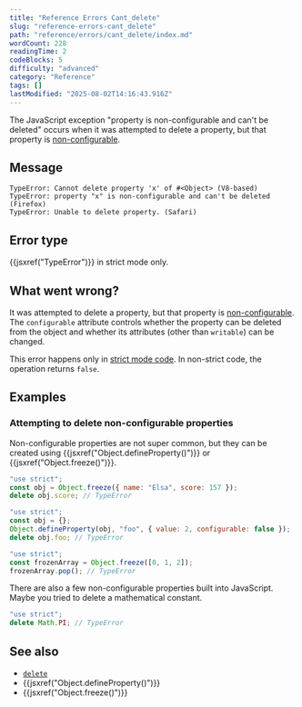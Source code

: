 ```yaml
---
title: "Reference Errors Cant_delete"
slug: "reference-errors-cant_delete"
path: "reference/errors/cant_delete/index.md"
wordCount: 228
readingTime: 2
codeBlocks: 5
difficulty: "advanced"
category: "Reference"
tags: []
lastModified: "2025-08-02T14:16:43.916Z"
---
```



The JavaScript exception "property is non-configurable and can't be deleted" occurs
when it was attempted to delete a property, but that property is [non-configurable](/en-US/docs/Web/JavaScript/Guide/Data_structures#properties).

## Message

```plain
TypeError: Cannot delete property 'x' of #<Object> (V8-based)
TypeError: property "x" is non-configurable and can't be deleted (Firefox)
TypeError: Unable to delete property. (Safari)
```

## Error type

{{jsxref("TypeError")}} in strict mode only.

## What went wrong?

It was attempted to delete a property, but that property is [non-configurable](/en-US/docs/Web/JavaScript/Guide/Data_structures#properties). The
`configurable` attribute controls whether the property can be deleted from
the object and whether its attributes (other than `writable`) can be changed.

This error happens only in [strict mode code](/en-US/docs/Web/JavaScript/Reference/Strict_mode). In
non-strict code, the operation returns `false`.

## Examples

### Attempting to delete non-configurable properties

Non-configurable properties are not super common, but they can be created using
{{jsxref("Object.defineProperty()")}} or {{jsxref("Object.freeze()")}}.

```js example-bad
"use strict";
const obj = Object.freeze({ name: "Elsa", score: 157 });
delete obj.score; // TypeError
```

```js example-bad
"use strict";
const obj = {};
Object.defineProperty(obj, "foo", { value: 2, configurable: false });
delete obj.foo; // TypeError
```

```js example-bad
"use strict";
const frozenArray = Object.freeze([0, 1, 2]);
frozenArray.pop(); // TypeError
```

There are also a few non-configurable properties built into JavaScript. Maybe you tried
to delete a mathematical constant.

```js example-bad
"use strict";
delete Math.PI; // TypeError
```

## See also

- [`delete`](/en-US/docs/Web/JavaScript/Reference/Operators/delete)
- {{jsxref("Object.defineProperty()")}}
- {{jsxref("Object.freeze()")}}
